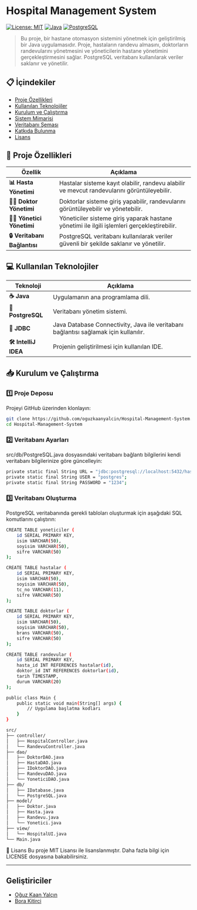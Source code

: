 # Hospital Management System

[![License: MIT](https://img.shields.io/badge/License-MIT-yellow.svg)](https://opensource.org/licenses/MIT)
[![Java](https://img.shields.io/badge/Java-17-orange.svg)](https://www.oracle.com/java/)
[![PostgreSQL](https://img.shields.io/badge/PostgreSQL-14-blue.svg)](https://www.postgresql.org/)

> Bu proje, bir hastane otomasyon sistemini yönetmek için geliştirilmiş bir Java uygulamasıdır. Proje, hastaların randevu almasını, doktorların randevularını yönetmesini ve yöneticilerin hastane yönetimini gerçekleştirmesini sağlar. PostgreSQL veritabanı kullanılarak veriler saklanır ve yönetilir.

## 📋 İçindekiler

- [Proje Özellikleri](#-proje-özellikleri)
- [Kullanılan Teknolojiler](#-kullanılan-teknolojiler)
- [Kurulum ve Çalıştırma](#-kurulum-ve-çalıştırma)
- [Sistem Mimarisi](#-sistem-mimarisi)
- [Veritabanı Şeması](#-veritabanı-şeması)
- [Katkıda Bulunma](#-katkıda-bulunma)
- [Lisans](#-lisans)

## 🚀 Proje Özellikleri

| Özellik | Açıklama |
|---------|----------|
| **📊 Hasta Yönetimi** | Hastalar sisteme kayıt olabilir, randevu alabilir ve mevcut randevularını görüntüleyebilir. |
| **👨‍⚕️ Doktor Yönetimi** | Doktorlar sisteme giriş yapabilir, randevularını görüntüleyebilir ve yönetebilir. |
| **👨‍💼 Yönetici Yönetimi** | Yöneticiler sisteme giriş yaparak hastane yönetimi ile ilgili işlemleri gerçekleştirebilir. |
| **🔒 Veritabanı Bağlantısı** | PostgreSQL veritabanı kullanılarak veriler güvenli bir şekilde saklanır ve yönetilir. |

## 💻 Kullanılan Teknolojiler

| Teknoloji | Açıklama |
|-----------|----------|
| **☕ Java** | Uygulamanın ana programlama dili. |
| **🐘 PostgreSQL** | Veritabanı yönetim sistemi. |
| **🔌 JDBC** | Java Database Connectivity, Java ile veritabanı bağlantısı sağlamak için kullanılır. |
| **🛠️ IntelliJ IDEA** | Projenin geliştirilmesi için kullanılan IDE. |

## 📥 Kurulum ve Çalıştırma

### 1️⃣ Proje Deposu
Projeyi GitHub üzerinden klonlayın:

```bash
git clone https://github.com/oguzkaanyalcin/Hospital-Management-System.git
cd Hospital-Management-System
```
### 2️⃣ Veritabanı Ayarları
src/db/PostgreSQL.java dosyasındaki veritabanı bağlantı bilgilerini kendi veritabanı bilgilerinize göre güncelleyin:
```bash
private static final String URL = "jdbc:postgresql://localhost:5432/hastane_db";
private static final String USER = "postgres";
private static final String PASSWORD = "1234";
```

### 3️⃣ Veritabanı Oluşturma
PostgreSQL veritabanında gerekli tabloları oluşturmak için aşağıdaki SQL komutlarını çalıştırın:
```bash 
CREATE TABLE yoneticiler (
    id SERIAL PRIMARY KEY,
    isim VARCHAR(50),
    soyisim VARCHAR(50),
    sifre VARCHAR(50)
);

CREATE TABLE hastalar (
    id SERIAL PRIMARY KEY,
    isim VARCHAR(50),
    soyisim VARCHAR(50),
    tc_no VARCHAR(11),
    sifre VARCHAR(50)
);

CREATE TABLE doktorlar (
    id SERIAL PRIMARY KEY,
    isim VARCHAR(50),
    soyisim VARCHAR(50),
    brans VARCHAR(50),
    sifre VARCHAR(50)
);

CREATE TABLE randevular (
    id SERIAL PRIMARY KEY,
    hasta_id INT REFERENCES hastalar(id),
    doktor_id INT REFERENCES doktorlar(id),
    tarih TIMESTAMP,
    durum VARCHAR(20)
);
```
```bash
public class Main {
    public static void main(String[] args) {
        // Uygulama başlatma kodları
    }
}
```
```bash
src/
├── controller/
│   ├── HospitalController.java
│   └── RandevuController.java
├── dao/
│   ├── DoktorDAO.java
│   ├── HastaDAO.java
│   ├── IDoktorDAO.java
│   ├── RandevuDAO.java
│   └── YoneticiDAO.java
├── db/
│   ├── IDatabase.java
│   └── PostgreSQL.java
├── model/
│   ├── Doktor.java
│   ├── Hasta.java
│   ├── Randevu.java
│   └── Yonetici.java
├── view/
│   └── HospitalUI.java
└── Main.java
```

📄 Lisans
Bu proje MIT Lisansı ile lisanslanmıştır. Daha fazla bilgi için LICENSE dosyasına bakabilirsiniz.

---
## Geliştiriciler

- [Oğuz Kaan Yalçın](https://github.com/oguzkaanyalcin)
- [Bora Kitirci](https://github.com/bboraki)

